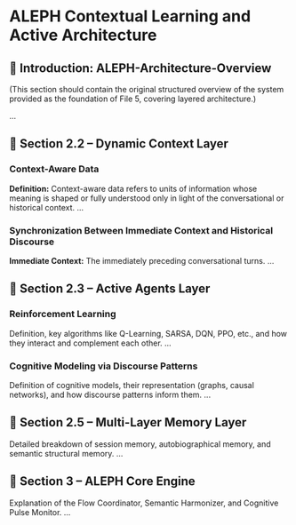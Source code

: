 # ALEPH Contextual Learning and Active Architecture

## 🧭 Introduction: ALEPH-Architecture-Overview

(This section should contain the original structured overview of the system provided as the foundation of File 5, covering layered architecture.)

...

## 🧩 Section 2.2 – Dynamic Context Layer

### Context-Aware Data
**Definition:** Context-aware data refers to units of information whose meaning is shaped or fully understood only in light of the conversational or historical context.
...

### Synchronization Between Immediate Context and Historical Discourse
**Immediate Context:** The immediately preceding conversational turns.
...

## 🧩 Section 2.3 – Active Agents Layer

### Reinforcement Learning
Definition, key algorithms like Q-Learning, SARSA, DQN, PPO, etc., and how they interact and complement each other.
...

### Cognitive Modeling via Discourse Patterns
Definition of cognitive models, their representation (graphs, causal networks), and how discourse patterns inform them.
...

## 🧩 Section 2.5 – Multi-Layer Memory Layer

Detailed breakdown of session memory, autobiographical memory, and semantic structural memory.
...

## 🧩 Section 3 – ALEPH Core Engine

Explanation of the Flow Coordinator, Semantic Harmonizer, and Cognitive Pulse Monitor.
...
